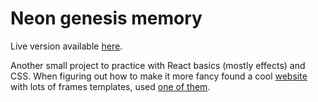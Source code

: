 # Neon genesis memory

Live version available [here]().

Another small project to practice with React basics (mostly effects) and CSS. When figuring out how to make it more fancy found a cool [website](https://freefrontend.com/css-border-examples/) with lots of frames templates, used [one of them](https://codepen.io/piccalilli/pen/MPLzay).
